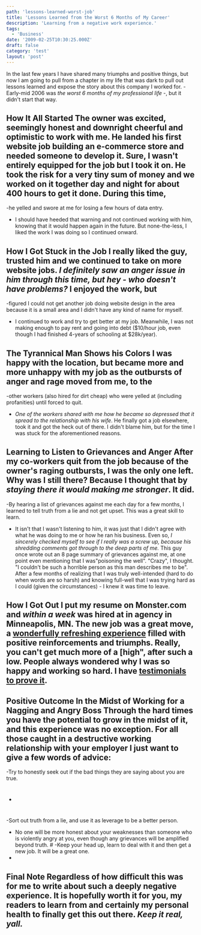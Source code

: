 ```yaml
---
path: 'lessons-learned-worst-job'
title: 'Lessons Learned from the Worst 6 Months of My Career'
description: 'Learning from a negative work experience.'
tags:
  - 'Business'
date: '2009-02-25T10:30:25.000Z'
draft: false
category: 'test'
layout: 'post'
---
```


In the last few years I have shared many triumphs and positive things, but now I am going to pull from a chapter in my life that was dark to pull out lessons learned and expose the story about this company I worked for. 
-Early-mid 2006 was _the worst 6 months of my professional life_
-, but it didn't start that way.

## How It All Started The owner was excited, seemingly honest and downright cheerful and optimistic to work with me. He landed his first website job building an e-commerce store and needed someone to develop it. Sure, I wasn't entirely equipped for the job but I took it on. He took the risk for a very tiny sum of money and we worked on it together day and night for about 400 hours to get it done. During this time, 
-he yelled and swore at me for losing a few hours of data entry.
- I should have heeded that warning and not continued working with him, knowing that it would happen again in the future. But none-the-less, I liked the work I was doing so I continued onward.

## How I Got Stuck in the Job I really liked the guy, trusted him and we continued to take on more website jobs. _I definitely saw an anger issue in him through this time, but hey - who doesn't have problems?_ I enjoyed the work, but 
-figured I could not get another job doing website design in the area because it is a small area and I didn't have any kind of name for myself.
- I continued to work and try to get better at my job. Meanwhile, I was not making enough to pay rent and going into debt ($10/hour job, even though I had finished 4-years of schooling at $28k/year).

## The Tyrannical Man Shows his Colors I was happy with the location, but became more and more unhappy with my job as the outbursts of anger and rage moved from me, to the 
-other workers (also hired for dirt cheap) who were yelled at (including profanities) until forced to quit.
- _One of the workers shared with me how he became so depressed that it spread to the relationship with his wife_. He finally got a job elsewhere, took it and got the heck out of there. I didn't blame him, but for the time I was stuck for the aforementioned reasons.

## Learning to Listen to Grievances and Anger After my co-workers quit from the job because of the owner's raging outbursts, I was the only one left. Why was I still there? Because I thought that by _staying there it would making me stronger_. It did. 
-By hearing a list of grievances against me each day for a few months, I learned to tell truth from a lie and not get upset. This was a great skill to learn.
- It isn't that I wasn't listening to him, it was just that I didn't agree with what he was doing to me or how he ran his business. Even so, _I sincerely checked myself to see if I really was a screw up, because his shredding comments got through to the deep parts of me._ This guy once wrote out an 8 page summary of grievances against me, at one point even mentioning that I was"poisoning the well". "Crazy", I thought. "I couldn't be such a horrible person as this man describes me to be". After a few months of realizing that I was truly well-intended (hard to do when words are so harsh) and knowing full-well that I was trying hard as I could (given the circumstances) - I knew it was time to leave.

## How I Got Out I put my resume on Monster.com and _within a week_ was hired at in agency in Minneapolis, MN. The new job was a great move, a [wonderfully refreshing experience](http://marcgrabanski.com/article/rmg-connect-minneapolis) filled with positive reinforcements and triumphs. Really, you can't get much more of a [high", after such a low. People always wondered why I was so happy and working so hard. I have [testimonials to prove it](http://www.linkedin.com/in/1marc).

## Positive Outcome In the Midst of Working for a Nagging and Angry Boss Through the hard times you have the potential to grow in the midst of it, and this experience was no exception. For all those caught in a destructive working relationship with your employer I just want to give a few words of advice: # 
-Try to honestly seek out if the bad things they are saying about you are true.
- # 
-Sort out truth from a lie, and use it as leverage to be a better person.
- No one will be more honest about your weaknesses than someone who is violently angry at you, even though any grievances will be amplified beyond truth. # 
-Keep your head up, learn to deal with it and then get a new job. It will be a great one.
-

## Final Note Regardless of how difficult this was for me to write about such a deeply negative experience. It is hopefully worth it for you, my readers to learn from and certainly my personal health to finally get this out there. _Keep it real, yall._
